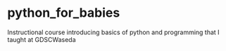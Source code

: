 # python_for_babies
Instructional course introducing basics of python and programming that I taught at GDSCWaseda
